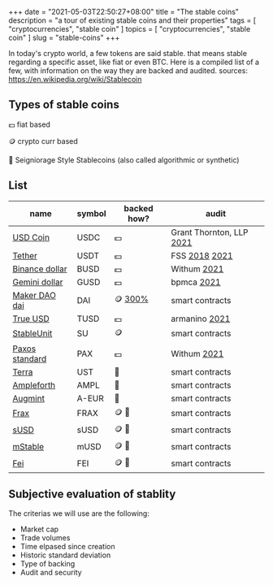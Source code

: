 +++
date = "2021-05-03T22:50:27+08:00"
title = "The stable coins"
description = "a tour of existing stable coins and their properties"
tags = [ "cryptocurrencies", "stable coin" ]
topics = [ "cryptocurrencies", "stable coin" ]
slug = "stable-coins"
+++

In today's crypto world, a few tokens are said stable. that means stable regarding a specific asset, like fiat or even BTC.
Here is a compiled list of a few, with information on the way they are backed and audited.
sources: https://en.wikipedia.org/wiki/Stablecoin

## Types of stable coins

💵 fiat based

🪙 crypto curr based

👑 Seigniorage Style Stablecoins (also called algorithmic or synthetic)

## List

| name                                                                 | symbol | backed how?                                | audit                                                                                                                                                         |
| -------------------------------------------------------------------- | ------ | ------------------------------------------ | ------------------------------------------------------------------------------------------------------------------------------------------------------------- |
| [USD Coin](https://www.centre.io/usdc)                               | USDC   | 💵                                         | Grant Thornton, LLP [2021](https://www.centre.io/usdc-transparency)                                                                                           |
| [Tether](https://tether.to/)                                         | USDT   | 💵                                         | FSS [2018](https://tether.to/wp-content/uploads/2018/06/FSS1JUN18-Account-Snapshot-Statement-final-15JUN18.pdf) [2021](https://wallet.tether.to/transparency) |
| [Binance dollar](https://www.binance.com/en/busd)                    | BUSD   | 💵                                         | Withum [2021](https://www.paxos.com/attestations/)                                                                                                            |
| [Gemini dollar](https://www.gemini.com/dollar)                       | GUSD   | 💵                                         | bpmca [2021](https://www.gemini.com/dollar)                                                                                                                   |
| [Maker DAO dai](https://makerdao.com/en/)                            | DAI    | 🪙 [300%](https://oasis.app/borrow/markets) | smart contracts                                                                                                                                               |
| [True USD](https://www.trueusd.com/trueusd)                          | TUSD   | 💵                                         | armanino [2021](https://real-time-attest.trustexplorer.io/trusttoken)                                                                                         |
| [StableUnit](https://stableunit.org/)                                | SU     | 🪙                                          | smart contracts                                                                                                                                               |
| [Paxos standard](https://www.paxos.com/pax/)                         | PAX    | 💵                                         | Withum [2021](https://www.paxos.com/attestations/)                                                                                                            |
| [Terra](https://www.terra.money/)                                    | UST    | 👑                                         | smart contracts                                                                                                                                               |
| [Ampleforth](https://www.ampleforth.org)                             | AMPL   | 👑                                         | smart contracts                                                                                                                                               |
| [Augmint](https://www.augmint.org/)                                  | A-EUR  | 👑                                         | smart contracts                                                                                                                                               |
| [Frax](https://frax.finance/)                                        | FRAX   | 🪙 👑                                       | smart contracts                                                                                                                                               |
| [sUSD](https://synthetix.community/blog/2020/04/13/the-rise-of-susd) | sUSD   | 🪙 👑                                       | smart contracts                                                                                                                                               |
| [mStable](https://mstable.org/)                                      | mUSD   | 🪙 👑                                       | smart contracts                                                                                                                                               |
| [Fei](https://fei.money)                                             | FEI    | 🪙 👑                                       | smart contracts                                                                                                                                               |

## Subjective evaluation of stablity

The criterias we will use are the following:

- Market cap
- Trade volumes
- Time elpased since creation
- Historic standard deviation
- Type of backing
- Audit and security
